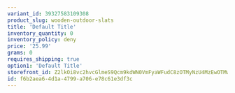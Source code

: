 ```yaml
---
variant_id: 39327583109308
product_slug: wooden-outdoor-slats
title: 'Default Title'
inventory_quantity: 0
inventory_policy: deny
price: '25.99'
grams: 0
requires_shipping: true
option1: 'Default Title'
storefront_id: Z2lkOi8vc2hvcGlmeS9Qcm9kdWN0VmFyaWFudC8zOTMyNzU4MzEwOTMwOA==
id: f6b2aea6-4d1a-4799-a706-e78c61e3df3c
---
```

